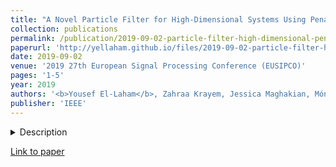 ```yaml
---
title: "A Novel Particle Filter for High-Dimensional Systems Using Penalized Perturbations"
collection: publications
permalink: /publication/2019-09-02-particle-filter-high-dimensional-penalized-perturbations
paperurl: 'http://yellaham.github.io/files/2019-09-02-particle-filter-high-dimensional-penalized-perturbations.pdf'
date: 2019-09-02
venue: '2019 27th European Signal Processing Conference (EUSIPCO)'
pages: '1-5'
year: 2019
authors: '<b>Yousef El-Laham</b>, Zahraa Krayem, Jessica Maghakian, Mónica Bugallo'
publisher: 'IEEE'
---
```


<details>
<summary>Description</summary>
<br>
In order to efficiently perform inference on high-dimensional nonlinear non-Gaussian state-space models using particle 
filtering, it is critical that particles are generated from the optimal proposal distribution. However, finding a 
closed-form to the optimal proposal proves to be difficult in practice, as many application problems do not satisfy the 
requirement of conjugate state and observation equations. In this paper, we overcome this challenge by designing a novel 
method that introduces conjugate artificial noise into the system and optimally perturbs the particles in a way that 
balances a bias-variance tradeoff. Our method is validated through extensive numerical simulations applied to a gene 
regulatory network problem, and results show better performance than that of state-of-the-art methods, especially in 
cases where the state noise is heavy-tailed.
</details>

[Link to paper](http://yellaham.github.io/files/2019-09-02-particle-filter-high-dimensional-penalized-perturbations.pdf)